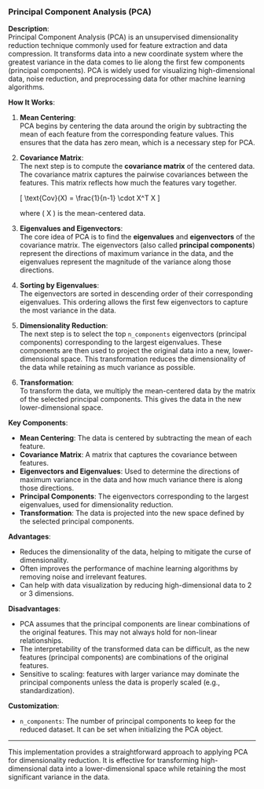 ### Principal Component Analysis (PCA)

**Description**:  
Principal Component Analysis (PCA) is an unsupervised dimensionality reduction technique commonly used for feature extraction and data compression. It transforms data into a new coordinate system where the greatest variance in the data comes to lie along the first few components (principal components). PCA is widely used for visualizing high-dimensional data, noise reduction, and preprocessing data for other machine learning algorithms.

**How It Works**:

1. **Mean Centering**:  
   PCA begins by centering the data around the origin by subtracting the mean of each feature from the corresponding feature values. This ensures that the data has zero mean, which is a necessary step for PCA.

2. **Covariance Matrix**:  
   The next step is to compute the **covariance matrix** of the centered data. The covariance matrix captures the pairwise covariances between the features. This matrix reflects how much the features vary together.

   \[
   \text{Cov}(X) = \frac{1}{n-1} \cdot X^T X
   \]

   where \( X \) is the mean-centered data.

3. **Eigenvalues and Eigenvectors**:  
   The core idea of PCA is to find the **eigenvalues** and **eigenvectors** of the covariance matrix. The eigenvectors (also called **principal components**) represent the directions of maximum variance in the data, and the eigenvalues represent the magnitude of the variance along those directions.

4. **Sorting by Eigenvalues**:  
   The eigenvectors are sorted in descending order of their corresponding eigenvalues. This ordering allows the first few eigenvectors to capture the most variance in the data.

5. **Dimensionality Reduction**:  
   The next step is to select the top `n_components` eigenvectors (principal components) corresponding to the largest eigenvalues. These components are then used to project the original data into a new, lower-dimensional space. This transformation reduces the dimensionality of the data while retaining as much variance as possible.

6. **Transformation**:  
   To transform the data, we multiply the mean-centered data by the matrix of the selected principal components. This gives the data in the new lower-dimensional space.

**Key Components**:

- **Mean Centering**: The data is centered by subtracting the mean of each feature.
- **Covariance Matrix**: A matrix that captures the covariance between features.
- **Eigenvectors and Eigenvalues**: Used to determine the directions of maximum variance in the data and how much variance there is along those directions.
- **Principal Components**: The eigenvectors corresponding to the largest eigenvalues, used for dimensionality reduction.
- **Transformation**: The data is projected into the new space defined by the selected principal components.

**Advantages**:
- Reduces the dimensionality of the data, helping to mitigate the curse of dimensionality.
- Often improves the performance of machine learning algorithms by removing noise and irrelevant features.
- Can help with data visualization by reducing high-dimensional data to 2 or 3 dimensions.

**Disadvantages**:
- PCA assumes that the principal components are linear combinations of the original features. This may not always hold for non-linear relationships.
- The interpretability of the transformed data can be difficult, as the new features (principal components) are combinations of the original features.
- Sensitive to scaling: features with larger variance may dominate the principal components unless the data is properly scaled (e.g., standardization).

**Customization**:
- `n_components`: The number of principal components to keep for the reduced dataset. It can be set when initializing the PCA object.

---

This implementation provides a straightforward approach to applying PCA for dimensionality reduction. It is effective for transforming high-dimensional data into a lower-dimensional space while retaining the most significant variance in the data.
